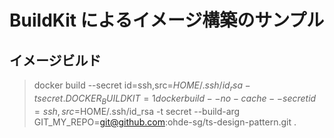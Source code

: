 # BuildKit によるイメージ構築のサンプル

## イメージビルド

> docker build --secret id=ssh,src=$HOME/.ssh/id_rsa -t secret .
> DOCKER_BUILDKIT=1 docker build --no-cache --secret id=ssh,src=$HOME/.ssh/id_rsa -t secret --build-arg GIT_MY_REPO=git@github.com:ohde-sg/ts-design-pattern.git .
